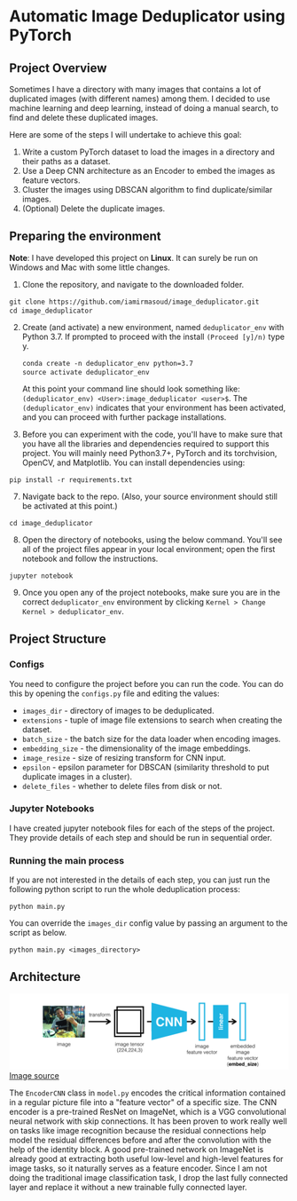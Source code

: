 # Automatic Image Deduplicator using PyTorch

## Project Overview
Sometimes I have a directory with many images that contains a lot of duplicated images (with different names) among them. I decided to use machine learning and deep learning, instead of doing a manual search, to find and delete these duplicated images. 

Here are some of the steps I will undertake to achieve this goal:
1. Write a custom PyTorch dataset to load the images in a directory and their paths as a dataset.
2. Use a Deep CNN architecture as an Encoder to embed the images as feature vectors.
3. Cluster the images using DBSCAN algorithm to find duplicate/similar images.
4. (Optional) Delete the duplicate images.


## Preparing the environment
**Note**: I have developed this project on __Linux__. It can surely be run on Windows and Mac with some little changes.

1. Clone the repository, and navigate to the downloaded folder.
```
git clone https://github.com/iamirmasoud/image_deduplicator.git
cd image_deduplicator
```

2. Create (and activate) a new environment, named `deduplicator_env` with Python 3.7. If prompted to proceed with the install `(Proceed [y]/n)` type y.

	```shell
	conda create -n deduplicator_env python=3.7
	source activate deduplicator_env
	```
	
	At this point your command line should look something like: `(deduplicator_env) <User>:image_deduplicator <user>$`. The `(deduplicator_env)` indicates that your environment has been activated, and you can proceed with further package installations.

6. Before you can experiment with the code, you'll have to make sure that you have all the libraries and dependencies required to support this project. You will mainly need Python3.7+, PyTorch and its torchvision, OpenCV, and Matplotlib. You can install  dependencies using:
```
pip install -r requirements.txt
```

7. Navigate back to the repo. (Also, your source environment should still be activated at this point.)
```shell
cd image_deduplicator
```

8. Open the directory of notebooks, using the below command. You'll see all of the project files appear in your local environment; open the first notebook and follow the instructions.
```shell
jupyter notebook
```

9. Once you open any of the project notebooks, make sure you are in the correct `deduplicator_env` environment by clicking `Kernel > Change Kernel > deduplicator_env`.

## Project Structure

### Configs
You need to configure the project before you can run the code. You can do this by opening the `configs.py` file and editing the values:

- `images_dir` - directory of images to be deduplicated. 
- `extensions` - tuple of image file extensions to search when creating the dataset.
- `batch_size` - the batch size for the data loader when encoding images. 
- `embedding_size` - the dimensionality of the image embeddings. 
- `image_resize` - size of resizing transform for CNN input.
- `epsilon` - epsilon parameter for DBSCAN (similarity threshold to put duplicate images in a cluster).
- `delete_files` - whether to delete files from disk or not.

### Jupyter Notebooks
I have created jupyter notebook files for each of the steps of the project. They provide details of each step and should be run in sequential order.

### Running the main process

If you are not interested in the details of each step, you can just run the following python script to run the whole deduplication process:

```shell 
python main.py 
```

You can override the `images_dir` config value by passing an argument to the script as below.

```shell 
python main.py <images_directory> 
```


## Architecture
![Encoder Model](assets/encoder.png?raw=true) [Image source](https://arxiv.org/pdf/1411.4555.pdf)

The `EncoderCNN` class in `model.py` encodes the critical information contained in a regular picture file into a "feature vector" of a specific size. The CNN encoder is a pre-trained ResNet on ImageNet, which is a VGG convolutional neural network with skip connections. It has been proven to work really well on tasks like image recognition because the residual connections help model the residual differences before and after the convolution with the help of the identity block. A good pre-trained network on ImageNet is already good at extracting both useful low-level and high-level features for image tasks, so it naturally serves as a feature encoder. Since I am not doing the traditional image classification task, I drop the last fully connected layer and replace it without a new trainable fully connected layer.




